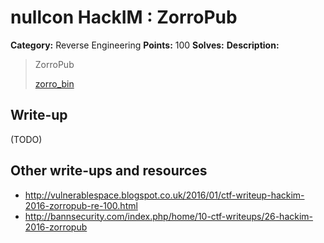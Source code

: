 # nullcon HackIM : ZorroPub

**Category:** Reverse Engineering
**Points:** 100
**Solves:** 
**Description:**

> ZorroPub
> 
> 
> [zorro_bin](./zorro_bin)


## Write-up

(TODO)

## Other write-ups and resources

* <http://vulnerablespace.blogspot.co.uk/2016/01/ctf-writeup-hackim-2016-zorropub-re-100.html>
* <http://bannsecurity.com/index.php/home/10-ctf-writeups/26-hackim-2016-zorropub>
